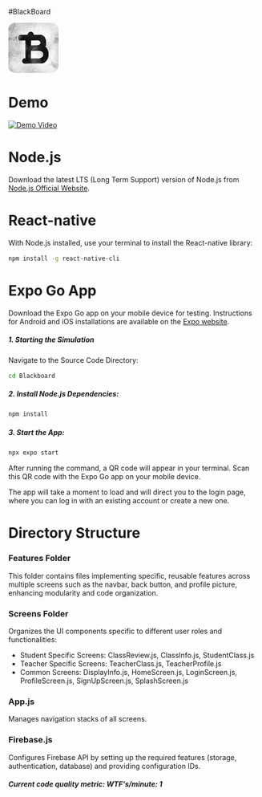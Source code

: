 #BlackBoard 

<img src="Blackboard/assets/full_logo.jpg" alt="Example Image" width="100"> 

# Demo 

[![Demo Video](https://img.youtube.com/vi/ITTPUm1-Wlc/0.jpg)](https://www.youtube.com/watch?v=ITTPUm1-Wlc)

# Node.js
Download the latest LTS (Long Term Support) version of Node.js from [Node.js Official Website](https://nodejs.org/en).

# React-native
With Node.js installed, use your terminal to install the React-native library:

```bash
npm install -g react-native-cli
```

# Expo Go App
Download the Expo Go app on your mobile device for testing. Instructions for Android and iOS installations are available on the [Expo website](https://expo.dev/go).

##### 1. Starting the Simulation
Navigate to the Source Code Directory:

```bash
cd Blackboard
```

##### 2. Install Node.js Dependencies:

```bash
npm install
```
##### 3. Start the App:

```bash
npx expo start
```

After running the command, a QR code will appear in your terminal. Scan this QR code with the Expo Go app on your mobile device.

The app will take a moment to load and will direct you to the login page, where you can log in with an existing account or create a new one.

# Directory Structure
### Features Folder
This folder contains files implementing specific, reusable features across multiple screens such as the navbar, back button, and profile picture, enhancing modularity and code organization.

### Screens Folder
Organizes the UI components specific to different user roles and functionalities:

- Student Specific Screens: ClassReview.js, ClassInfo.js, StudentClass.js
- Teacher Specific Screens: TeacherClass.js, TeacherProfile.js
- Common Screens: DisplayInfo.js, HomeScreen.js, LoginScreen.js, ProfileScreen.js, SignUpScreen.js, SplashScreen.js

### App.js
Manages navigation stacks of all screens.

### Firebase.js
Configures Firebase API by setting up the required features (storage, authentication, database) and providing configuration IDs.

##### Current code quality metric: WTF's/minute: 1
